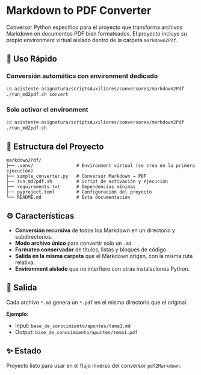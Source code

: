 # Markdown to PDF Converter

Conversor Python específico para el proyecto que transforma archivos Markdown en documentos PDF bien formateados. El proyecto
incluye su propio environment virtual aislado dentro de la carpeta `markdown2Pdf`.

## 🚀 Uso Rápido

### Conversión automática con environment dedicado
```bash
cd asistente-asignatura/scriptsAuxiliares/conversores/markdown2Pdf
./run_md2pdf.sh convert
```

### Solo activar el environment
```bash
cd asistente-asignatura/scriptsAuxiliares/conversores/markdown2Pdf
./run_md2pdf.sh
```

## 📁 Estructura del Proyecto

```
markdown2Pdf/
├── .venv/                # Environment virtual (se crea en la primera ejecución)
├── simple_converter.py   # Conversor Markdown → PDF
├── run_md2pdf.sh         # Script de activación y ejecución
├── requirements.txt      # Dependencias mínimas
├── pyproject.toml        # Configuración del proyecto
└── README.md             # Esta documentación
```

## ⚙️ Características

- **Conversión recursiva** de todos los Markdown en un directorio y subdirectorios.
- **Modo archivo único** para convertir solo un `.md`.
- **Formateo conservador** de títulos, listas y bloques de código.
- **Salida en la misma carpeta** que el Markdown origen, con la misma ruta relativa.
- **Environment aislado** que no interfiere con otras instalaciones Python.

## 📄 Salida

Cada archivo `*.md` genera un `*.pdf` en el mismo directorio que el original.

**Ejemplo:**
- Input: `base_de_conocimiento/apuntes/tema1.md`
- Output: `base_de_conocimiento/apuntes/tema1.pdf`

## ✨ Estado

Proyecto listo para usar en el flujo inverso del conversor `pdf2Markdown`.
